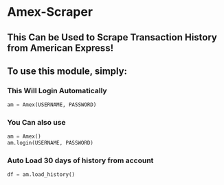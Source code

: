 # Amex-Scraper

## This Can be Used to Scrape Transaction History from American Express!
## To use this module, simply:
### This Will Login Automatically
```python
am = Amex(USERNAME, PASSWORD)
```

### You Can also use 
```python
am = Amex()
am.login(USERNAME, PASSWORD)
```

### Auto Load 30 days of history from account
```python
df = am.load_history()
```
